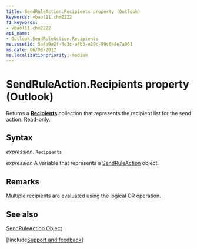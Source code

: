 ```yaml
---
title: SendRuleAction.Recipients property (Outlook)
keywords: vbaol11.chm2222
f1_keywords:
- vbaol11.chm2222
api_name:
- Outlook.SendRuleAction.Recipients
ms.assetid: 5a4a9a2f-4e3c-a4b3-e29c-99c6e8e7a061
ms.date: 06/08/2017
ms.localizationpriority: medium
---
```



# SendRuleAction.Recipients property (Outlook)

Returns a **[Recipients](Outlook.Recipients.md)** collection that represents the recipient list for the send action. Read-only.


## Syntax

_expression_. `Recipients`

_expression_ A variable that represents a [SendRuleAction](Outlook.SendRuleAction.md) object.


## Remarks

Multiple recipients are evaluated using the logical OR operation.


## See also


[SendRuleAction Object](Outlook.SendRuleAction.md)

[!include[Support and feedback](~/includes/feedback-boilerplate.md)]
